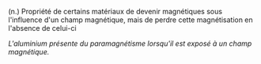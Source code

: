 (n.) Propriété de certains matériaux de devenir magnétiques sous l'influence d'un champ magnétique, mais de perdre cette magnétisation en l'absence de celui-ci

*L'aluminium présente du paramagnétisme lorsqu'il est exposé à un champ magnétique.*